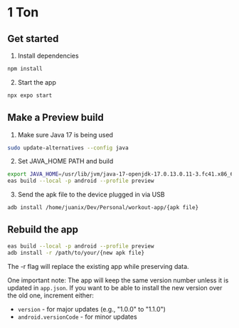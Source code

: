# 1 Ton

## Get started

1. Install dependencies

```bash
npm install
```

2. Start the app

```bash
npx expo start
```

## Make a Preview build

1. Make sure Java 17 is being used

```bash
sudo update-alternatives --config java
```

2. Set JAVA_HOME PATH and build

```bash
export JAVA_HOME=/usr/lib/jvm/java-17-openjdk-17.0.13.0.11-3.fc41.x86_64
eas build --local -p android --profile preview
```

3. Send the apk file to the device plugged in via USB

```bash
adb install /home/juanix/Dev/Personal/workout-app/{apk file}
```

## Rebuild the app

```bash
eas build --local -p android --profile preview
adb install -r /path/to/your/{new apk file}
```

The -r flag will replace the existing app while preserving data.

One important note: The app will keep the same version number unless it is updated in `app.json`. If you want to be
able to install the new version over the old one, increment either:

- `version` - for major updates (e.g., "1.0.0" to "1.1.0")
- `android.versionCode` - for minor updates
